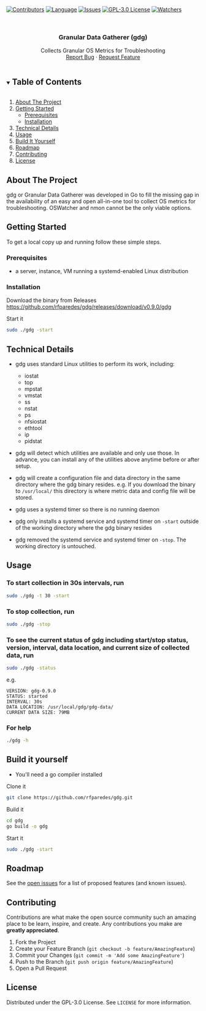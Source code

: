 [![Contributors][contributors-shield]][contributors-url]
[![Language][language-shield]][language-url]
[![Issues][issues-shield]][issues-url]
[![GPL-3.0 License][license-shield]][license-url]
[![Watchers][watchers-shield]][watchers-url]

<!-- PROJECT LOGO -->
<br />
<p align="center">

  <h3 align="center">Granular Data Gatherer (gdg)</h3>

  <p align="center">
    Collects Granular OS Metrics for Troubleshooting
    <br />
    <a href="https://github.com/rfparedes/gdg/issues">Report Bug</a>
    ·
    <a href="https://github.com/rfparedes/gdg/issues">Request Feature</a>
  </p>
</p>

<!-- TABLE OF CONTENTS -->
<details open="open">
  <summary><h2 style="display: inline-block">Table of Contents</h2></summary>
  <ol>
    <li>
      <a href="#about-the-project">About The Project</a>
    </li>
    <li>
      <a href="#getting-started">Getting Started</a>
      <ul>
        <li><a href="#prerequisites">Prerequisites</a></li>
        <li><a href="#installation">Installation</a></li>
      </ul>
    </li>
    <li><a href="#technical-details">Technical Details</a></li>
    <li><a href="#usage">Usage</a></li>
    <li><a href="#build-it-yourself">Build It Yourself</a></li>
    <li><a href="#roadmap">Roadmap</a></li>
    <li><a href="#contributing">Contributing</a></li>
    <li><a href="#license">License</a></li>
  </ol>
</details>

<!-- ABOUT THE PROJECT -->
## About The Project

gdg or Granular Data Gatherer was developed in Go to fill the missing gap in the availability of an easy and open all-in-one tool to collect OS metrics for troubleshooting.  OSWatcher and nmon cannot be the only viable options.

<!-- GETTING STARTED -->
## Getting Started

To get a local copy up and running follow these simple steps.

### Prerequisites

* a server, instance, VM running a systemd-enabled Linux distribution

### Installation

Download the binary from Releases
<https://github.com/rfparedes/gdg/releases/download/v0.9.0/gdg>

Start it

```sh
sudo ./gdg -start
```

## Technical Details

* gdg uses standard Linux utilities to perform its work, including:

  * iostat
  * top
  * mpstat
  * vmstat
  * ss
  * nstat
  * ps
  * nfsiostat
  * ethtool
  * ip
  * pidstat

* gdg will detect which utilities are available and only use those.  In advance, you can install any of the utilities above anytime before or after setup.

* gdg will create a configuration file and data directory in the same directory where the gdg binary resides. e.g. If you download the binary to `/usr/local/` this directory is where metric data and config file will be stored.

* gdg uses a systemd timer so there is no running daemon

* gdg only installs a systemd service and systemd timer on `-start` outside of the working directory where the gdg binary resides

* gdg removed the systemd service and systemd timer on `-stop`.  The working directory is untouched.

## Usage

### To start collection in 30s intervals, run

```sh
sudo ./gdg -t 30 -start
```

### To stop collection, run

```sh
sudo ./gdg -stop
```

### To see the current status of gdg including start/stop status, version, interval, data location, and current size of collected data, run

```sh
sudo ./gdg -status
```

e.g.

```
VERSION: gdg-0.9.0
STATUS: started
INTERVAL: 30s
DATA LOCATION: /usr/local/gdg/gdg-data/
CURRENT DATA SIZE: 79MB
```

### For help

```sh
./gdg -h
```

## Build it yourself

* You'll need a go compiler installed

Clone it

```sh
git clone https://github.com/rfparedes/gdg.git
```

Build it

```sh
cd gdg
go build -o gdg
```

Start it

```sh
sudo ./gdg -start
```
<!-- ROADMAP -->
## Roadmap

See the [open issues](https://github.com/rfparedes/gdg/issues) for a list of proposed features (and known issues).

<!-- CONTRIBUTING -->
## Contributing

Contributions are what make the open source community such an amazing place to be learn, inspire, and create. Any contributions you make are **greatly appreciated**.

1. Fork the Project
2. Create your Feature Branch (`git checkout -b feature/AmazingFeature`)
3. Commit your Changes (`git commit -m 'Add some AmazingFeature'`)
4. Push to the Branch (`git push origin feature/AmazingFeature`)
5. Open a Pull Request

<!-- LICENSE -->
## License

Distributed under the GPL-3.0 License. See `LICENSE` for more information.

<!-- MARKDOWN LINKS & IMAGES -->
<!-- https://www.markdownguide.org/basic-syntax/#reference-style-links -->
[contributors-shield]: https://img.shields.io/github/contributors/rfparedes/gdg?color=%20%2330BA78
[contributors-url]: https://github.com/rfparedes/repo/graphs/contributors
[language-shield]: https://img.shields.io/github/languages/top/rfparedes/gdg?color=%20%2330BA78
[language-url]: https://github.com/rfparedes/gdg/search?l=go
[watchers-shield]: https://img.shields.io/github/watchers/rfparedes/gdg?color=%20%2330BA78&style=social
[watchers-url]:https://github.com/rfparedes/gdg/watchers
[issues-shield]: https://img.shields.io/github/issues/rfparedes/gdg?color=%20%2330BA78
[issues-url]: https://github.com/rfparedes/gdg/issues
[license-shield]: https://img.shields.io/github/license/rfparedes/gdg?color=%20%2330BA78
[license-url]: https://github.com/rfparedes/gdg/blob/main/LICENSE
